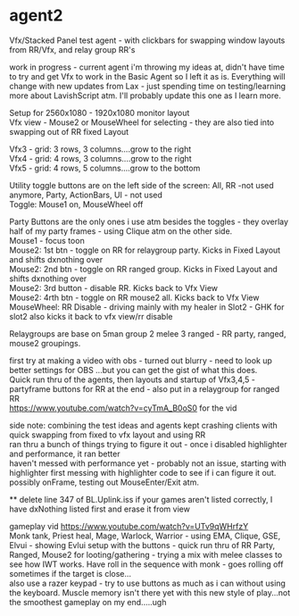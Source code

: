 # agent2
Vfx/Stacked Panel test agent - with clickbars for swapping window layouts from RR/Vfx, and relay group RR's

work in progress - current agent i'm throwing my ideas at, didn't have time to try and get Vfx to work in the Basic Agent so I left it as is.
Everything will change with new updates from Lax - just spending time on testing/learning more about LavishScript atm.  I'll probably update this one as I learn more.

Setup for 2560x1080 - 1920x1080 monitor layout     
Vfx view - Mouse2 or MouseWheel for selecting - they are also tied into swapping out of RR fixed Layout

Vfx3 - grid: 3 rows, 3 columns....grow to the right     
Vfx4 - grid: 4 rows, 3 columns....grow to the right     
Vfx5 - grid: 4 rows, 5 columns....grow to the bottom

Utility toggle buttons are on the left side of the screen: All, RR -not used anymore, Party, ActionBars, UI - not used     
Toggle: Mouse1 on, MouseWheel off

Party Buttons are the only ones i use atm besides the toggles - they overlay half of my party frames - using Clique atm on the other side.     
Mouse1 - focus toon     
Mouse2:  1st btn - toggle on RR for relaygroup party. Kicks in Fixed Layout and shifts dxnothing over     
Mouse2:  2nd btn - toggle on RR ranged group. Kicks in Fixed Layout and shifts dxnothing over      
Mouse2:  3rd button - disable RR. Kicks back to Vfx View     
Mouse2:  4rth btn - toggle on RR mouse2 all.  Kicks back to Vfx View     
MouseWheel: RR Disable - driving mainly with my healer in Slot2 - GHK for slot2 also kicks it back to vfx view/rr disable

Relaygroups are base on 5man group 2 melee 3 ranged - RR party, ranged, mouse2 groupings.

first try at making a video with obs - turned out blurry - need to look up better settings for OBS ...but you can get the gist of what this does.   
Quick run thru of the agents, then layouts and startup of Vfx3,4,5 - partyframe buttons for RR at the end - also put in a relaygroup for ranged RR  
https://www.youtube.com/watch?v=cyTmA_B0oS0 for the vid

side note: combining the test ideas and agents kept crashing clients with quick swapping from fixed to vfx layout and using RR     
ran thru a bunch of things trying to figure it out -  once i disabled highlighter and performance, it ran better     
haven't messed with performance yet - probably not an issue, starting with highlighter first
messing with highlighter code to see if i can figure it out.  possibly onFrame, testing out MouseEnter/Exit atm.

** delete line 347 of BL.Uplink.iss if your games aren't listed correctly, I have dxNothing listed first and erase it from view

gameplay vid https://www.youtube.com/watch?v=UTv9qWHrfzY     
Monk tank, Priest heal, Mage, Warlock, Warrior - using EMA, Clique, GSE, Elvui - showing Evlui setup with the buttons - quick run thru of RR Party, Ranged, Mouse2 for looting/gathering - trying a mix with melee classes to see how IWT works.  Have roll in the sequence with monk - goes rolling off sometimes if the target is close...     
also use a razer keypad - try to use buttons as much as i can without using the keyboard.  Muscle memory isn't there yet with this new style of play...not the smoothest gameplay on my end.....ugh
